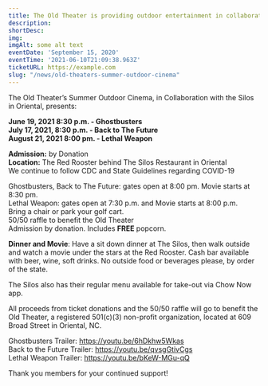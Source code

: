 ```yaml
---
title: The Old Theater is providing outdoor entertainment in collaboration with The Silos Restaurant in Oriental
description:  
shortDesc: 
img: 
imgAlt: some alt text
eventDate: 'September 15, 2020'
eventTime: '2021-06-10T21:09:38.963Z'
ticketURL: https://example.com
slug: "/news/old-theaters-summer-outdoor-cinema"
---
```


The Old Theater’s Summer Outdoor Cinema, in Collaboration with the Silos in Oriental, presents:

**June 19, 2021 8:30 p.m. - Ghostbusters**  
**July 17, 2021, 8:30 p.m. - Back to The Future**  
**August 21, 2021 8:00 pm. - Lethal Weapon**  

**Admission:** by Donation  
**Location:** The Red Rooster behind The Silos Restaurant in Oriental   
We continue to follow CDC and State Guidelines regarding COVID-19  
 

Ghostbusters, Back to The Future: gates open at 8:00 pm. Movie starts at 8:30 pm.   
Lethal Weapon: gates open at 7:30 p.m. and Movie starts at 8:00 p.m.  
Bring a chair or park your golf cart.  
50/50 raffle to benefit the Old Theater  
Admission by donation.  Includes **FREE** popcorn.  
 
**Dinner and Movie**: Have a sit down dinner at The Silos, then walk outside and watch a movie under the stars at the Red Rooster. Cash bar available with beer, wine, soft drinks. No outside food or beverages please, by order of the state.

The Silos also has their regular menu available for take-out via Chow Now app. 
 
All proceeds from ticket donations and the 50/50 raffle will go to benefit the Old Theater, a registered 501(c)(3) non-profit organization, located at 609 Broad Street in Oriental, NC.

Ghostbusters Trailer:  https://youtu.be/6hDkhw5Wkas   
Back to the Future Trailer:    https://youtu.be/qvsgGtivCgs  
Lethal Weapon Trailer: https://youtu.be/bKeW-MGu-qQ  
 

Thank you members for your continued support!